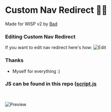 # Custom Nav Redirect 🔗👀

Made for WISP v2 by [Bad](https://bad.is-having.fun)

### Editing Custom Nav Redirect
If you want to edit nav redirect here's how:
![Edit](https://user-images.githubusercontent.com/87938689/215141557-3e56906f-a9df-4495-90a9-597998019ea5.png)


</details>

### Thanks 
+ Myself for everything :)


### JS can be found in this repo ([script.js](script.js)

<br />

![Preview](https://user-images.githubusercontent.com/87938689/215141435-18a2518f-b437-411c-90b9-f1c54dad798c.png)
